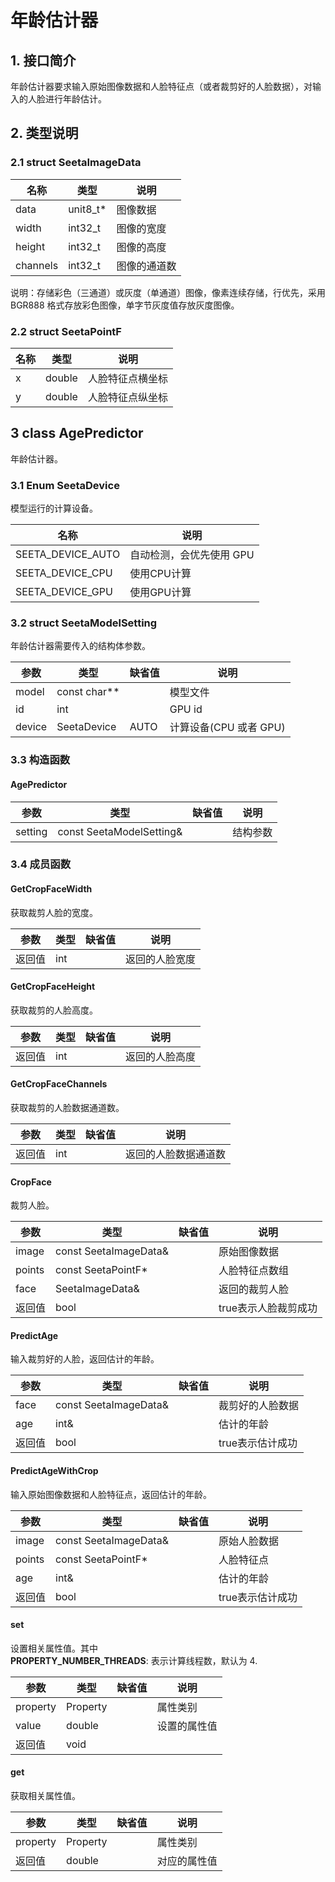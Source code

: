 # 年龄估计器

## **1. 接口简介** <br>

年龄估计器要求输入原始图像数据和人脸特征点（或者裁剪好的人脸数据），对输入的人脸进行年龄估计。<br>

## **2. 类型说明**<br>

### **2.1 struct SeetaImageData**<br>

|名称 | 类型 | 说明|
|---|---|---|
|data|unit8_t* |图像数据|
|width | int32_t | 图像的宽度|
|height | int32_t | 图像的高度|
|channels | int32_t | 图像的通道数|
说明：存储彩色（三通道）或灰度（单通道）图像，像素连续存储，行优先，采用 BGR888 格式存放彩色图像，单字节灰度值存放灰度图像。

### **2.2 struct SeetaPointF**<br>

|名称 | 类型 | 说明|
|---|---|---|
|x|double|人脸特征点横坐标|
|y|double|人脸特征点纵坐标|

## 3 class AgePredictor
年龄估计器。

### 3.1 Enum SeetaDevice

模型运行的计算设备。

|名称 |说明|
|---|---|
|SEETA_DEVICE_AUTO|自动检测，会优先使用 GPU|
|SEETA_DEVICE_CPU|使用CPU计算|
|SEETA_DEVICE_GPU|使用GPU计算|

### 3.2 struct SeetaModelSetting

年龄估计器需要传入的结构体参数。

|参数 | 类型 |缺省值|说明|
|---|---|---|---|
|model|const char**| |模型文件|
|id|int| |GPU id|
|device|SeetaDevice|AUTO |计算设备(CPU 或者 GPU)|

### 3.3 构造函数
#### AgePredictor

|参数 | 类型 |缺省值|说明|
|---|---|---|---|
|setting|const SeetaModelSetting&| |结构参数|

### 3.4 成员函数

#### GetCropFaceWidth
获取裁剪人脸的宽度。

|参数 | 类型 |缺省值|说明|
|---|---|---|---|
|返回值|int| |返回的人脸宽度|

#### GetCropFaceHeight
获取裁剪的人脸高度。

|参数 | 类型 |缺省值|说明|
|---|---|---|---|
|返回值|int| |返回的人脸高度|

#### GetCropFaceChannels
获取裁剪的人脸数据通道数。

|参数 | 类型 |缺省值|说明|
|---|---|---|---|
|返回值|int| |返回的人脸数据通道数|

#### CropFace
裁剪人脸。

|参数 | 类型 |缺省值|说明|
|---|---|---|---|
|image|const SeetaImageData&| |原始图像数据|
|points|const SeetaPointF*| |人脸特征点数组|
|face|SeetaImageData&| |返回的裁剪人脸|
|返回值|bool| |true表示人脸裁剪成功|

#### PredictAge
输入裁剪好的人脸，返回估计的年龄。

|参数 | 类型 |缺省值|说明|
|---|---|---|---|
|face|const SeetaImageData&| |裁剪好的人脸数据|
|age|int&| |估计的年龄|
|返回值|bool| |true表示估计成功|

#### PredictAgeWithCrop
输入原始图像数据和人脸特征点，返回估计的年龄。

|参数 | 类型 |缺省值|说明|
|---|---|---|---|
|image|const SeetaImageData&| |原始人脸数据|
|points|const SeetaPointF*| |人脸特征点|
|age|int&| |估计的年龄|
|返回值|bool| |true表示估计成功|

#### set
设置相关属性值。其中<br>
**PROPERTY_NUMBER_THREADS**: 
表示计算线程数，默认为 4.

|参数 | 类型 |缺省值|说明|
|---|---|---|---|
|property|Property||属性类别|
|value|double||设置的属性值|
|返回值|void| | | |

#### get
获取相关属性值。

|参数 | 类型 |缺省值|说明|
|---|---|---|---|
|property|Property||属性类别|
|返回值|double||对应的属性值|